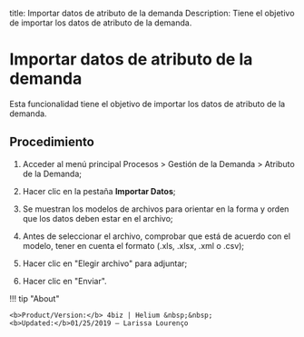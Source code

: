 title: Importar datos de atributo de la demanda
Description: Tiene el objetivo de importar los datos de atributo de la demanda.
# Importar datos de atributo de la demanda

Esta funcionalidad tiene el objetivo de importar los datos de atributo de la demanda.

Procedimiento
-------------

1.  Acceder al menú principal Procesos \> Gestión de la Demanda \> Atributo de
    la Demanda;

2.  Hacer clic en la pestaña **Importar Datos**;

3.  Se muestran los modelos de archivos para orientar en la forma y orden que
    los datos deben estar en el archivo;

4.  Antes de seleccionar el archivo, comprobar que está de acuerdo con el
    modelo, tener en cuenta el formato (.xls, .xlsx, .xml o .csv);

5.  Hacer clic en "Elegir archivo" para adjuntar;

6.  Hacer clic en "Enviar".

!!! tip "About"

    <b>Product/Version:</b> 4biz | Helium &nbsp;&nbsp;
    <b>Updated:</b>01/25/2019 – Larissa Lourenço

